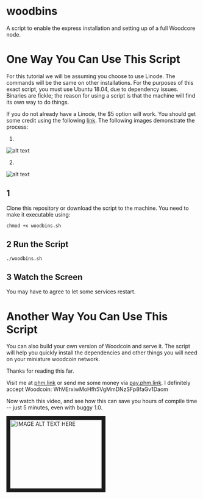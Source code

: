 # woodbins
A script to enable the express installation and setting up of a full Woodcore node. 

# One Way You Can Use This Script

For this tutorial we will be assuming you choose to use Linode. The commands will be the same on other installations. For the purposes of this exact script, you must use Ubuntu 18.04, due to dependency issues. Binaries are fickle; the reason for using a script is that the machine will find its own way to do things.

If you do not already have a Linode, the $5 option will work. You should get some credit using the following [link](https://www.linode.com/?r=ad9d5e56693cc72029a281562620c62c5575f4bf). The following images demonstrate the process:

1.

![alt text](http://172.104.169.243/inst.png "Setup Step 1")

2. 

![alt text](http://172.104.169.243/inst2.png "Setup Step 2")

## 1

Clone this repository or download the script to the machine. You need to make it executable using:

```chmod +x woodbins.sh```

## 2 Run the Script

```./woodbins.sh```

## 3 Watch the Screen

You may have to agree to let some services restart.

# Another Way You Can Use This Script

You can also build your own version of Woodcoin and serve it. The script will help you quickly install the dependencies and other things you will need on your miniature woodcoin network.

Thanks for reading this far. 

Visit me at [phm.link](https://phm.link) or send me some money via [pay.phm.link](https://pay.phm.link). I definitely accept Woodcoin: WhVErxiwMoHfh5VgMmDNzSFp8faGv1Daom

Now watch this video, and see how this can save you hours of compile time -- just 5 minutes, even with buggy 1.0.

<a href="http://www.youtube.com/watch?feature=player_embedded&v=GVRPyPWp3FA
" target="_blank"><img src="http://img.youtube.com/vi/GVRPyPWp3FA/0.jpg" 
alt="IMAGE ALT TEXT HERE" width="240" height="180" border="10" /></a>
